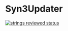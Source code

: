 # Syn3Updater

[![strings reviewed status](https://translate.cyanlabs.net/51c0b2ce-0103-4522-8b52-c1fd9c4edf0f/percentage_reviewed_badge.svg)](https://translate.cyanlabs.net/app/projects/51c0b2ce-0103-4522-8b52-c1fd9c4edf0f/)
